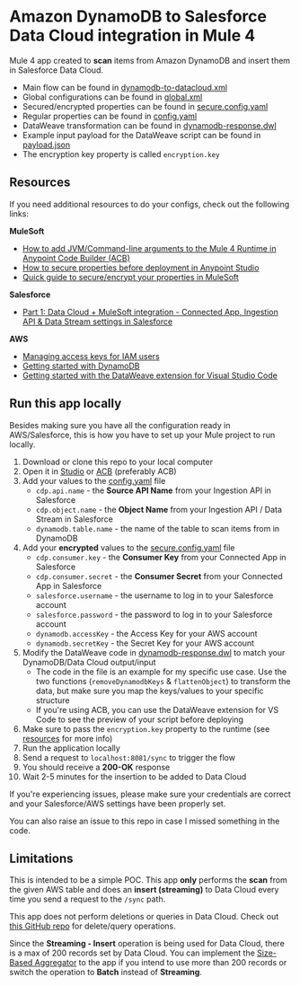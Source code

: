 # Amazon DynamoDB to Salesforce Data Cloud integration in Mule 4

Mule 4 app created to **scan** items from Amazon DynamoDB and insert them in Salesforce Data Cloud.

- Main flow can be found in [dynamodb-to-datacloud.xml](/src/main/mule/dynamodb-to-datacloud.xml)
- Global configurations can be found in [global.xml](/src/main/mule/global.xml)
- Secured/encrypted properties can be found in [secure.config.yaml](/src/main/resources/secure.config.yaml)
- Regular properties can be found in [config.yaml](/src/main/resources/config.yaml)
- DataWeave transformation can be found in [dynamodb-response.dwl](/src/main/resources/dw/dynamodb-response.dwl)
- Example input payload for the DataWeave script can be found in [payload.json](/src/test/resources/dw/dynamodb-response/Playground/inputs/payload.json)
- The encryption key property is called `encryption.key`

## Resources

If you need additional resources to do your configs, check out the following links:

**MuleSoft**
- [How to add JVM/Command-line arguments to the Mule 4 Runtime in Anypoint Code Builder (ACB)](https://www.prostdev.com/post/how-to-add-jvm-command-line-arguments-to-the-mule-4-runtime-in-anypoint-code-builder-acb)
- [How to secure properties before deployment in Anypoint Studio](https://developer.mulesoft.com/tutorials-and-howtos/getting-started/how-to-secure-properties-before-deployment/)
- [Quick guide to secure/encrypt your properties in MuleSoft](https://dev.to/devalexmartinez/quick-guide-to-secureencrypt-your-properties-in-mulesoft-n9k)

**Salesforce**
- [Part 1: Data Cloud + MuleSoft integration - Connected App, Ingestion API & Data Stream settings in Salesforce](https://www.prostdev.com/post/part-1-data-cloud-mulesoft-integration)

**AWS**
- [Managing access keys for IAM users](https://docs.aws.amazon.com/IAM/latest/UserGuide/id_credentials_access-keys.html)
- [Getting started with DynamoDB](https://docs.aws.amazon.com/amazondynamodb/latest/developerguide/GettingStartedDynamoDB.html)
- [Getting started with the DataWeave extension for Visual Studio Code](https://developer.mulesoft.com/tutorials-and-howtos/dataweave/dataweave-extension-vscode-getting-started/)

## Run this app locally

Besides making sure you have all the configuration ready in AWS/Salesforce, this is how you have to set up your Mule project to run locally.

1. Download or clone this repo to your local computer
2. Open it in [Studio](https://www.mulesoft.com/platform/studio) or [ACB](https://www.mulesoft.com/platform/api/anypoint-code-builder) (preferably ACB)
3. Add your values to the [config.yaml](/src/main/resources/config.yaml) file
   - `cdp.api.name` - the **Source API Name** from your Ingestion API in Salesforce
   - `cdp.object.name` - the **Object Name** from your Ingestion API / Data Stream in Salesforce
   - `dynamodb.table.name` - the name of the table to scan items from in DynamoDB
4. Add your **encrypted** values to the [secure.config.yaml](/src/main/resources/secure.config.yaml) file
    - `cdp.consumer.key` - the **Consumer Key** from your Connected App in Salesforce
    - `cdp.consumer.secret` - the **Consumer Secret** from your Connected App in Salesforce
    - `salesforce.username` - the username to log in to your Salesforce account
    - `salesforce.password` - the password to log in to your Salesforce account
    - `dynamodb.accessKey` - the Access Key for your AWS account
    - `dynamodb.secretKey` - the Secret Key for your AWS account
5. Modify the DataWeave code in [dynamodb-response.dwl](/src/main/resources/dw/dynamodb-response.dwl) to match your DynamoDB/Data Cloud output/input 
    - The code in the file is an example for my specific use case. Use the two functions (`removeDynamodbKeys` & `flattenObject`) to transform the data, but make sure you map the keys/values to your specific structure
    - If you're using ACB, you can use the DataWeave extension for VS Code to see the preview of your script before deploying
6. Make sure to pass the `encryption.key` property to the runtime (see [resources](#resources) for more info)
7. Run the application locally
8. Send a request to `localhost:8081/sync` to trigger the flow
9. You should receive a **200-OK** response
10. Wait 2-5 minutes for the insertion to be added to Data Cloud

If you're experiencing issues, please make sure your credentials are correct and your Salesforce/AWS settings have been properly set.

You can also raise an issue to this repo in case I missed something in the code.

## Limitations

This is intended to be a simple POC. This app **only** performs the **scan** from the given AWS table and does an **insert (streaming)** to Data Cloud every time you send a request to the `/sync` path.

This app does not perform deletions or queries in Data Cloud. Check out [this GitHub repo](https://github.com/alexandramartinez/datacloud-mulesoft-integration) for delete/query operations.

Since the **Streaming - Insert** operation is being used for Data Cloud, there is a max of 200 records set by Data Cloud. You can implement the [Size-Based Aggregator](https://docs.mulesoft.com/aggregators-module/latest/aggregators-size-example) to the app if you intend to use more than 200 records or switch the operation to **Batch** instead of **Streaming**.